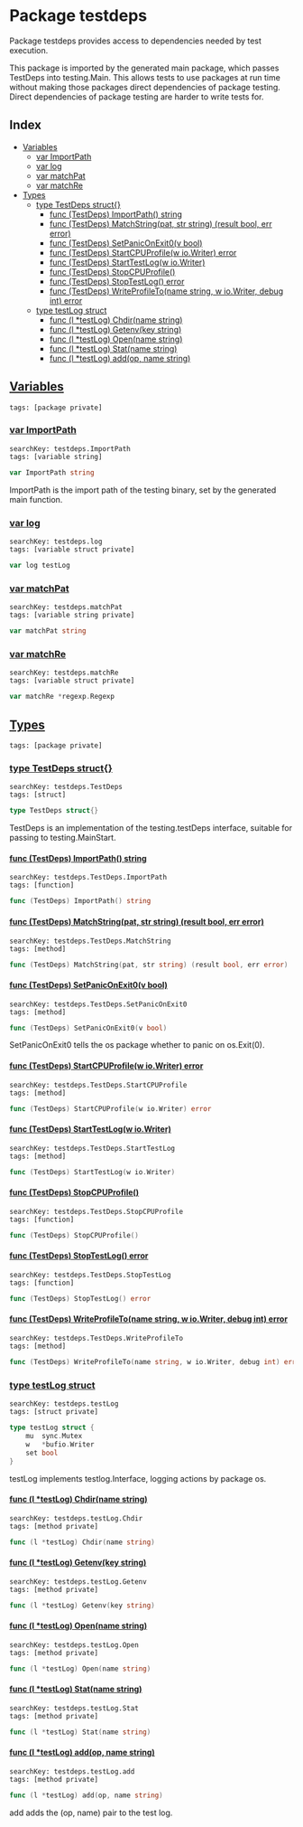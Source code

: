 # Package testdeps

Package testdeps provides access to dependencies needed by test execution. 

This package is imported by the generated main package, which passes TestDeps into testing.Main. This allows tests to use packages at run time without making those packages direct dependencies of package testing. Direct dependencies of package testing are harder to write tests for. 

## Index

* [Variables](#var)
    * [var ImportPath](#ImportPath)
    * [var log](#log)
    * [var matchPat](#matchPat)
    * [var matchRe](#matchRe)
* [Types](#type)
    * [type TestDeps struct{}](#TestDeps)
        * [func (TestDeps) ImportPath() string](#TestDeps.ImportPath)
        * [func (TestDeps) MatchString(pat, str string) (result bool, err error)](#TestDeps.MatchString)
        * [func (TestDeps) SetPanicOnExit0(v bool)](#TestDeps.SetPanicOnExit0)
        * [func (TestDeps) StartCPUProfile(w io.Writer) error](#TestDeps.StartCPUProfile)
        * [func (TestDeps) StartTestLog(w io.Writer)](#TestDeps.StartTestLog)
        * [func (TestDeps) StopCPUProfile()](#TestDeps.StopCPUProfile)
        * [func (TestDeps) StopTestLog() error](#TestDeps.StopTestLog)
        * [func (TestDeps) WriteProfileTo(name string, w io.Writer, debug int) error](#TestDeps.WriteProfileTo)
    * [type testLog struct](#testLog)
        * [func (l *testLog) Chdir(name string)](#testLog.Chdir)
        * [func (l *testLog) Getenv(key string)](#testLog.Getenv)
        * [func (l *testLog) Open(name string)](#testLog.Open)
        * [func (l *testLog) Stat(name string)](#testLog.Stat)
        * [func (l *testLog) add(op, name string)](#testLog.add)


## <a id="var" href="#var">Variables</a>

```
tags: [package private]
```

### <a id="ImportPath" href="#ImportPath">var ImportPath</a>

```
searchKey: testdeps.ImportPath
tags: [variable string]
```

```Go
var ImportPath string
```

ImportPath is the import path of the testing binary, set by the generated main function. 

### <a id="log" href="#log">var log</a>

```
searchKey: testdeps.log
tags: [variable struct private]
```

```Go
var log testLog
```

### <a id="matchPat" href="#matchPat">var matchPat</a>

```
searchKey: testdeps.matchPat
tags: [variable string private]
```

```Go
var matchPat string
```

### <a id="matchRe" href="#matchRe">var matchRe</a>

```
searchKey: testdeps.matchRe
tags: [variable struct private]
```

```Go
var matchRe *regexp.Regexp
```

## <a id="type" href="#type">Types</a>

```
tags: [package private]
```

### <a id="TestDeps" href="#TestDeps">type TestDeps struct{}</a>

```
searchKey: testdeps.TestDeps
tags: [struct]
```

```Go
type TestDeps struct{}
```

TestDeps is an implementation of the testing.testDeps interface, suitable for passing to testing.MainStart. 

#### <a id="TestDeps.ImportPath" href="#TestDeps.ImportPath">func (TestDeps) ImportPath() string</a>

```
searchKey: testdeps.TestDeps.ImportPath
tags: [function]
```

```Go
func (TestDeps) ImportPath() string
```

#### <a id="TestDeps.MatchString" href="#TestDeps.MatchString">func (TestDeps) MatchString(pat, str string) (result bool, err error)</a>

```
searchKey: testdeps.TestDeps.MatchString
tags: [method]
```

```Go
func (TestDeps) MatchString(pat, str string) (result bool, err error)
```

#### <a id="TestDeps.SetPanicOnExit0" href="#TestDeps.SetPanicOnExit0">func (TestDeps) SetPanicOnExit0(v bool)</a>

```
searchKey: testdeps.TestDeps.SetPanicOnExit0
tags: [method]
```

```Go
func (TestDeps) SetPanicOnExit0(v bool)
```

SetPanicOnExit0 tells the os package whether to panic on os.Exit(0). 

#### <a id="TestDeps.StartCPUProfile" href="#TestDeps.StartCPUProfile">func (TestDeps) StartCPUProfile(w io.Writer) error</a>

```
searchKey: testdeps.TestDeps.StartCPUProfile
tags: [method]
```

```Go
func (TestDeps) StartCPUProfile(w io.Writer) error
```

#### <a id="TestDeps.StartTestLog" href="#TestDeps.StartTestLog">func (TestDeps) StartTestLog(w io.Writer)</a>

```
searchKey: testdeps.TestDeps.StartTestLog
tags: [method]
```

```Go
func (TestDeps) StartTestLog(w io.Writer)
```

#### <a id="TestDeps.StopCPUProfile" href="#TestDeps.StopCPUProfile">func (TestDeps) StopCPUProfile()</a>

```
searchKey: testdeps.TestDeps.StopCPUProfile
tags: [function]
```

```Go
func (TestDeps) StopCPUProfile()
```

#### <a id="TestDeps.StopTestLog" href="#TestDeps.StopTestLog">func (TestDeps) StopTestLog() error</a>

```
searchKey: testdeps.TestDeps.StopTestLog
tags: [function]
```

```Go
func (TestDeps) StopTestLog() error
```

#### <a id="TestDeps.WriteProfileTo" href="#TestDeps.WriteProfileTo">func (TestDeps) WriteProfileTo(name string, w io.Writer, debug int) error</a>

```
searchKey: testdeps.TestDeps.WriteProfileTo
tags: [method]
```

```Go
func (TestDeps) WriteProfileTo(name string, w io.Writer, debug int) error
```

### <a id="testLog" href="#testLog">type testLog struct</a>

```
searchKey: testdeps.testLog
tags: [struct private]
```

```Go
type testLog struct {
	mu  sync.Mutex
	w   *bufio.Writer
	set bool
}
```

testLog implements testlog.Interface, logging actions by package os. 

#### <a id="testLog.Chdir" href="#testLog.Chdir">func (l *testLog) Chdir(name string)</a>

```
searchKey: testdeps.testLog.Chdir
tags: [method private]
```

```Go
func (l *testLog) Chdir(name string)
```

#### <a id="testLog.Getenv" href="#testLog.Getenv">func (l *testLog) Getenv(key string)</a>

```
searchKey: testdeps.testLog.Getenv
tags: [method private]
```

```Go
func (l *testLog) Getenv(key string)
```

#### <a id="testLog.Open" href="#testLog.Open">func (l *testLog) Open(name string)</a>

```
searchKey: testdeps.testLog.Open
tags: [method private]
```

```Go
func (l *testLog) Open(name string)
```

#### <a id="testLog.Stat" href="#testLog.Stat">func (l *testLog) Stat(name string)</a>

```
searchKey: testdeps.testLog.Stat
tags: [method private]
```

```Go
func (l *testLog) Stat(name string)
```

#### <a id="testLog.add" href="#testLog.add">func (l *testLog) add(op, name string)</a>

```
searchKey: testdeps.testLog.add
tags: [method private]
```

```Go
func (l *testLog) add(op, name string)
```

add adds the (op, name) pair to the test log. 

